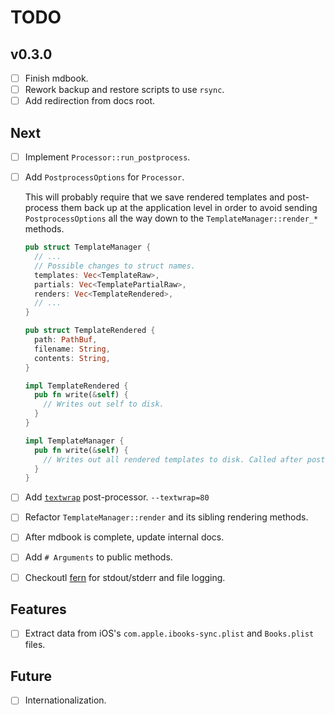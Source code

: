 # TODO

## v0.3.0

- [ ] Finish mdbook.
- [ ] Rework backup and restore scripts to use `rsync`.
- [ ] Add redirection from docs root.

## Next

- [ ] Implement `Processor::run_postprocess`.
- [ ] Add `PostprocessOptions` for `Processor`.

  This will probably require that we save rendered templates and post-
  process them back up at the application level in order to avoid sending
  `PostprocessOptions` all the way down to the `TemplateManager::render_*`
  methods.

  ```rust
  pub struct TemplateManager {
    // ...
    // Possible changes to struct names.
    templates: Vec<TemplateRaw>,
    partials: Vec<TemplatePartialRaw>,
    renders: Vec<TemplateRendered>,
    // ...
  }

  pub struct TemplateRendered {
    path: PathBuf,
    filename: String,
    contents: String,
  }

  impl TemplateRendered {
    pub fn write(&self) {
      // Writes out self to disk.
    }
  }

  impl TemplateManager {
    pub fn write(&self) {
      // Writes out all rendered templates to disk. Called after post-processing.
    }
  }
  ```

- [ ] Add [`textwrap`][textwrap] post-processor. `--textwrap=80`
- [ ] Refactor `TemplateManager::render` and its sibling rendering methods.
- [ ] After mdbook is complete, update internal docs.
- [ ] Add `# Arguments` to public methods.
- [ ] Checkoutl [fern][fern] for stdout/stderr and file logging.

## Features

- [ ] Extract data from iOS's `com.apple.ibooks-sync.plist` and `Books.plist` files.

## Future

- [ ] Internationalization.

[fern]: https://docs.rs/fern/latest/fern/
[textwrap]: https://docs.rs/textwrap/latest/textwrap/
